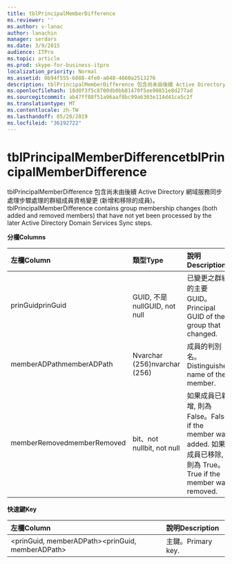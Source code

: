 ```yaml
---
title: tblPrincipalMemberDifference
ms.reviewer: ''
ms.author: v-lanac
author: lanachin
manager: serdars
ms.date: 3/9/2015
audience: ITPro
ms.topic: article
ms.prod: skype-for-business-itpro
localization_priority: Normal
ms.assetid: 0b94f555-6888-4fe0-a048-4660a2513276
description: tblPrincipalMemberDifference 包含尚未由後續 Active Directory 網域服務同步處理步驟處理的群組成員資格變更 (新增和移除的成員)。
ms.openlocfilehash: 18d0f3f5c8700db0bb81470f5ee90851e8d277ad
ms.sourcegitcommit: ab47ff88f51a96aaf8bc99a6303e114d41ca5c2f
ms.translationtype: MT
ms.contentlocale: zh-TW
ms.lasthandoff: 05/20/2019
ms.locfileid: "36192722"
---
```

# <a name="tblprincipalmemberdifference"></a><span data-ttu-id="582af-103">tblPrincipalMemberDifference</span><span class="sxs-lookup"><span data-stu-id="582af-103">tblPrincipalMemberDifference</span></span>
 
<span data-ttu-id="582af-104">tblPrincipalMemberDifference 包含尚未由後續 Active Directory 網域服務同步處理步驟處理的群組成員資格變更 (新增和移除的成員)。</span><span class="sxs-lookup"><span data-stu-id="582af-104">tblPrincipalMemberDifference contains group membership changes (both added and removed members) that have not yet been processed by the later Active Directory Domain Services Sync steps.</span></span>
  
<span data-ttu-id="582af-105">**分欄**</span><span class="sxs-lookup"><span data-stu-id="582af-105">**Columns**</span></span>

|<span data-ttu-id="582af-106">**左欄**</span><span class="sxs-lookup"><span data-stu-id="582af-106">**Column**</span></span>|<span data-ttu-id="582af-107">**類型**</span><span class="sxs-lookup"><span data-stu-id="582af-107">**Type**</span></span>|<span data-ttu-id="582af-108">**說明**</span><span class="sxs-lookup"><span data-stu-id="582af-108">**Description**</span></span>|
|:-----|:-----|:-----|
|<span data-ttu-id="582af-109">prinGuid</span><span class="sxs-lookup"><span data-stu-id="582af-109">prinGuid</span></span>  <br/> |<span data-ttu-id="582af-110">GUID, 不是 null</span><span class="sxs-lookup"><span data-stu-id="582af-110">GUID, not null</span></span>  <br/> |<span data-ttu-id="582af-111">已變更之群組的主要 GUID。</span><span class="sxs-lookup"><span data-stu-id="582af-111">Principal GUID of the group that changed.</span></span>  <br/> |
|<span data-ttu-id="582af-112">memberADPath</span><span class="sxs-lookup"><span data-stu-id="582af-112">memberADPath</span></span>  <br/> |<span data-ttu-id="582af-113">Nvarchar (256)</span><span class="sxs-lookup"><span data-stu-id="582af-113">nvarchar (256)</span></span>  <br/> |<span data-ttu-id="582af-114">成員的判別名。</span><span class="sxs-lookup"><span data-stu-id="582af-114">Distinguished name of the member.</span></span>  <br/> |
|<span data-ttu-id="582af-115">memberRemoved</span><span class="sxs-lookup"><span data-stu-id="582af-115">memberRemoved</span></span>  <br/> |<span data-ttu-id="582af-116">bit、not null</span><span class="sxs-lookup"><span data-stu-id="582af-116">bit, not null</span></span>  <br/> |<span data-ttu-id="582af-117">如果成員已新增, 則為 False。</span><span class="sxs-lookup"><span data-stu-id="582af-117">False if the member was added.</span></span> <span data-ttu-id="582af-118">如果成員已移除, 則為 True。</span><span class="sxs-lookup"><span data-stu-id="582af-118">True if the member was removed.</span></span>  <br/> |
   
<span data-ttu-id="582af-119">**快速鍵**</span><span class="sxs-lookup"><span data-stu-id="582af-119">**Key**</span></span>

|<span data-ttu-id="582af-120">**左欄**</span><span class="sxs-lookup"><span data-stu-id="582af-120">**Column**</span></span>|<span data-ttu-id="582af-121">**說明**</span><span class="sxs-lookup"><span data-stu-id="582af-121">**Description**</span></span>|
|:-----|:-----|
|<span data-ttu-id="582af-122">\<prinGuid, memberADPath\></span><span class="sxs-lookup"><span data-stu-id="582af-122">\<prinGuid, memberADPath\></span></span>  <br/> |<span data-ttu-id="582af-123">主鍵。</span><span class="sxs-lookup"><span data-stu-id="582af-123">Primary key.</span></span>  <br/> |
   

